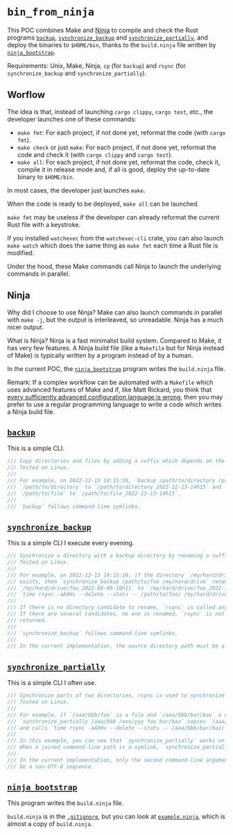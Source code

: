 
`bin_from_ninja`
================

This POC combines Make and [Ninja][] to compile and check the Rust programs [`backup`][],
[`synchronize_backup`][] and [`synchronize_partially`][], and deploy the binaries to `$HOME/bin`,
thanks to the `build.ninja` file written by [`ninja_bootstrap`][].

Requirements: Unix, Make, Ninja, `cp` (for `backup`) and `rsync` (for `synchronize_backup` and
`synchronize_partially`).

## Worflow

The idea is that, instead of launching `cargo clippy`, `cargo test`, etc., the developer launches
one of these commands:

  - `make fmt`: For each project, if not done yet, reformat the code (with `cargo fmt`).
  - `make check` or just `make`: For each project, if not done yet, reformat the code and check it
    (with `cargo clippy` and `cargo test`).
  - `make all`: For each project, if not done yet, reformat the code, check it, compile it in
    release mode and, if all is good, deploy the up-to-date binary to `$HOME/bin`.

In most cases, the developer just launches `make`.

When the code is ready to be deployed, `make all` can be launched.

`make fmt` may be useless if the developer can already reformat the current Rust file with a
keystroke.

If you installed `watchexec` from the `watchexec-cli` crate, you can also launch `make watch`
which does the same thing as `make fmt` each time a Rust file is modified.

Under the hood, these Make commands call Ninja to launch the underlying commands in parallel.

## Ninja

Why did I choose to use Ninja? Make can also launch commands in parallel with `make -j`, but the
output is interleaved, so unreadable. Ninja has a much nicer output.

What is Ninja? Ninja is a fast minimalist build system. Compared to Make, it has very few
features. A Ninja build file (like a `Makefile` but for Ninja instead of Make) is typically
written by a program instead of by a human.

In the current POC, the [`ninja_bootstrap`][] program writes the `build.ninja` file.

Remark: If a complex workflow can be automated with a `Makefile` which uses advanced features of
Make and if, like Matt Rickard, you think that
[every sufficiently advanced configuration language is wrong][], then you may prefer to use a
regular programming language to write a code which writes a Ninja build file.

## [`backup`][]

This is a simple CLI.

```rust
/// Copy directories and files by adding a suffix which depends on the current datetime.
/// Tested on Linux.
///
/// For example, on 2022-12-13 14:15:16, `backup /path/to/directory /path/to/file` copies
/// `/path/to/directory` to `/path/to/directory_2022-12-13-14h15` and
/// `/path/to/file` to `/path/to/file_2022-12-13-14h15`.
///
/// `backup` follows command-line symlinks.
```

## [`synchronize_backup`][]

This is a simple CLI I execute every evening.

```rust
/// Synchronize a directory with a backup directory by renaming a suffix and calling rsync.
/// Tested on Linux.
///
/// For example, on 2022-12-13 14:15:16, if the directory `/my/hard/drive/foo_2022-08-09-10h11`
/// exists, then `synchronize_backup /path/to/foo /my/hard/drive` renames
/// `/my/hard/drive/foo_2022-08-09-10h11` to `/my/hard/drive/foo_2022-12-13-14h15` and then calls
/// `time rsync -aAXHv --delete --stats -- /path/to/foo/ /my/hard/drive/foo_2022-12-13-14h15`.
///
/// If there is no directory candidate to rename, `rsync` is called anyway and creates a new one.
/// If there are several candidates, no one is renamed, `rsync` is not called and an error code is
/// returned.
///
/// `synchronize_backup` follows command-line symlinks.
///
/// In the current implementation, the source directory path must be a valid UTF-8 sequence.
```

## [`synchronize_partially`][]

This is a simple CLI I often use.

```rust
/// Synchronize parts of two directories. rsync is used to synchronize directory parts.
/// Tested on Linux.
///
/// For example, if `/aaa/bbb/foo` is a file and `/aaa/bbb/bar/baz` a directory, then
/// `synchronize_partially /aaa/bbb /xxx/yyy foo bar/baz` copies `/aaa/bbb/foo` to `/xxx/yyy/foo`
/// and calls `time rsync -aAXHv --delete --stats -- /aaa/bbb/bar/baz/ /xxx/yyy/bar/baz`.
///
/// In this example, you can see that `synchronize_partially` works on joined command-line paths.
/// When a joined command-line path is a symlink, `synchronize_partially` follows it.
///
/// In the current implementation, only the second command-line argument (<DST_PREFIX_PATH>) can
/// be a non-UTF-8 sequence.
```

## [`ninja_bootstrap`][]

This program writes the `build.ninja` file.

`build.ninja` is in the [`.gitignore`][], but you can look at [`example.ninja`][], which is almost
a copy of `build.ninja`.

[Ninja]: https://ninja-build.org/
[`backup`]: ./backup/src/main.rs
[`synchronize_backup`]: ./synchronize_backup/src/main.rs
[`synchronize_partially`]: ./synchronize_partially/src/main.rs
[`ninja_bootstrap`]: ./ninja_bootstrap/src/main.rs
[every sufficiently advanced configuration language is wrong]: https://matt-rickard.com/advanced-configuration-languages-are-wrong
[`.gitignore`]: ./.gitignore
[`example.ninja`]: ./example.ninja
